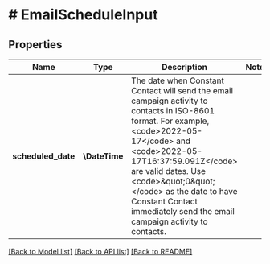 # # EmailScheduleInput

## Properties

Name | Type | Description | Notes
------------ | ------------- | ------------- | -------------
**scheduled_date** | **\DateTime** | The date when Constant Contact will send the email campaign activity to contacts in ISO-8601 format. For example, &lt;code&gt;2022-05-17&lt;/code&gt; and &lt;code&gt;2022-05-17T16:37:59.091Z&lt;/code&gt; are valid dates. Use &lt;code&gt;\&quot;0\&quot;&lt;/code&gt; as the date to have Constant Contact immediately send the email campaign activity to contacts. |

[[Back to Model list]](../../README.md#models) [[Back to API list]](../../README.md#endpoints) [[Back to README]](../../README.md)
